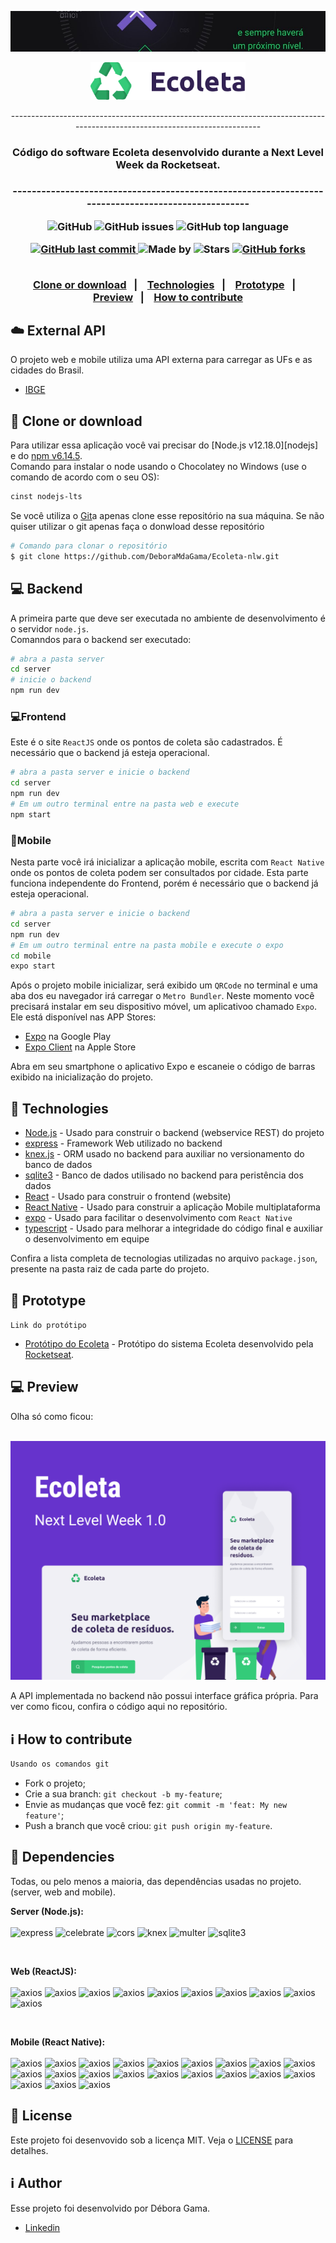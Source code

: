 ![next level week](https://github.com/DeboraMdaGama/Ecoleta-nlw/blob/master/tmp/image1.jpg)
<p align="center">
  <img alt="Ecoleta" src="https://github.com/DeboraMdaGama/Ecoleta-nlw/blob/master/tmp/logo.svg" height="60px" /><br/>
  <p align="center">----------------------------------------------------------------------------------------------------------------------------</p>
  <h3 align="center">Código do software Ecoleta desenvolvido durante a Next Level Week da Rocketseat.<h3>
  <p align="center">---------------------------------------------------------------------------------------------------</p>
</p>


<p align="center">
  <a href="License" style="text-decoration: none">
    <img alt="GitHub" src="https://img.shields.io/github/license/DeboraMdaGama/ecoleta-nlw?color=34CB79">
  </a>
  <a href="https://github.com/DeboraMdaGama/ecoleta-nlw/issues" style="text-decoration: none">
   <img alt="GitHub issues" src="https://img.shields.io/github/issues/DeboraMdaGama/ecoleta-nlw?color=34CB79">
  </a>
  <a href="https://github.com/DeboraMdaGama/Ecoleta-nlw" style="text-decoration: none">
    <img alt="GitHub top language" src="https://img.shields.io/github/languages/top/DeboraMdaGama/ecoleta-nlw?color=34CB79" />
  </a>
</p>

<p align="center">
<a href="#">
    <img alt="GitHub last commit" src="https://img.shields.io/github/last-commit/DeboraMdaGama/ecoleta-nlw?color=34CB79">
  </a>
  <a href="https://github.com/DeboraMdaGama" style="text-decoration: none">
    <img alt="Made by" src="https://img.shields.io/badge/made%20by-Débora%20Gama-34CB79">
  </a>
  <a href="https://github.com/DeboraMdaGama/ecoleta-nlw/stargazers" style="text-decoration: none" >
    <img alt="Stars" src="https://img.shields.io/github/stars/DeboraMdaGama/ecoleta-nlw?style=social" />
  </a>
  <a  href="https://github.com/DeboraMdaGama/ecoleta-nlw/network/members"> 
    <img alt="GitHub forks" src="https://img.shields.io/github/forks/DeboraMdaGama/ecoleta-nlw?label=forks&style=social">
  </a>
</p>

<p align="center">
 <a href="clone-or-download"><br>Clone or download</a>&nbsp;&nbsp;&nbsp;|&nbsp;&nbsp;&nbsp;
  <a href="technologies">Technologies</a>&nbsp;&nbsp;&nbsp;|&nbsp;&nbsp;&nbsp;
   <a href="prototype">Prototype</a>&nbsp;&nbsp;&nbsp;|&nbsp;&nbsp;&nbsp;
  <a href="preview">Preview</a>&nbsp;&nbsp;&nbsp;|&nbsp;&nbsp;&nbsp;
   <a href="how-to-contribuite">How to contribute<br></a>
</p>

## :cloud: External API
O projeto web e mobile utiliza uma API externa para carregar as UFs e as cidades do Brasil.
* [IBGE](https://servicodados.ibge.gov.br/api/docs/localidades)

## :file_folder: Clone or download

Para utilizar essa aplicação você vai precisar do [Node.js v12.18.0][nodejs] e do [npm v6.14.5](https://www.npmjs.com/).
<br>Comando para instalar o node usando o Chocolatey no Windows (use o comando de acordo com o seu OS): 
```bash
cinst nodejs-lts
```
Se você utiliza o [Git](https://git-scm.com)a apenas clone esse repositório na sua máquina. Se não quiser utilizar o git apenas faça o donwload desse repositório
```bash
# Comando para clonar o repositório
$ git clone https://github.com/DeboraMdaGama/Ecoleta-nlw.git
```

## :computer: Backend
A primeira parte que deve ser executada no ambiente de desenvolvimento é o servidor `node.js`.
<br>Comanndos para o backend ser executado:
```bash
# abra a pasta server
cd server
# inicie o backend
npm run dev
```

### :computer:Frontend
Este é o site `ReactJS` onde os pontos de coleta são cadastrados. É necessário que o backend já esteja operacional. 

```bash
# abra a pasta server e inicie o backend
cd server
npm run dev
# Em um outro terminal entre na pasta web e execute
npm start
```
### :iphone:Mobile
Nesta parte você irá inicializar a aplicação mobile, escrita com `React Native` onde os pontos de coleta podem ser consultados por cidade. Esta parte funciona independente do Frontend, porém é necessário que o backend já esteja operacional. 

```bash
# abra a pasta server e inicie o backend
cd server
npm run dev
# Em um outro terminal entre na pasta mobile e execute o expo
cd mobile
expo start
```
Após o projeto mobile inicializar, será exibido um `QRCode` no terminal e uma aba dos eu navegador irá carregar o `Metro Bundler`. Neste momento você precisará instalar em seu dispositivo móvel, um aplicativoo chamado `Expo`.
Ele está disponível nas APP Stores:

- [Expo](https://play.google.com/store/apps/details?id=host.exp.exponent) na Google Play
- [Expo Client](https://apps.apple.com/br/app/expo-client/id982107779) na Apple Store

Abra em seu smartphone o aplicativo Expo e escaneie o código de barras exibido na inicialização do projeto.


## :rocket: Technologies

* [Node.js](https://nodejs.org/) - Usado para construir o backend (webservice REST) do projeto
* [express](https://expressjs.com/) - Framework Web utilizado no backend
* [knex.js](http://knexjs.org/) - ORM usado no backend para auxiliar no versionamento do banco de dados
* [sqlite3](https://www.sqlite.org/) - Banco de dados utilisado no backend para peristência dos dados
* [React](https://reactjs.org/) - Usado para construir o frontend (website)
* [React Native](https://reactnative.dev/) - Usado para construir a aplicação Mobile multiplataforma
* [expo](https://expo.io/) - Usado para facilitar o desenvolvimento com `React Native`
* [typescript](https://www.typescriptlang.org/) - Usado para melhorar a integridade do código final e auxiliar o desenvolvimento em equipe

Confira a lista completa de tecnologias utilizadas no arquivo `package.json`, presente na pasta raiz de cada parte do projeto.

## :trident: Prototype
`Link do protótipo`
* [Protótipo do Ecoleta](https://www.figma.com/file/9TlOcj6l7D05fZhU12xWT3/Ecoleta-(Booster)?node-id=0%3A1) - Protótipo do sistema Ecoleta desenvolvido pela [Rocketseat](https://rocketseat.com.br).

## :computer: Preview
Olha só como ficou:<br><br>

<p align="center">
<img alt="preview" src="https://github.com/DeboraMdaGama/Ecoleta-nlw/blob/master/tmp/Capa.png"/>
</p>

A API implementada no backend não possui interface gráfica própria. Para ver como ficou, confira o código aqui no repositório.

## :information_source: How to contribute

```bash
Usando os comandos git
```
- Fork o projeto;
- Crie a sua branch: `git checkout -b my-feature`;
- Envie as mudanças que você fez: `git commit -m 'feat: My new feature'`;
- Push a branch que você criou: `git push origin my-feature`.

## :bookmark_tabs: Dependencies
Todas, ou pelo menos a maioria, das dependências usadas no projeto. (server, web and mobile).

**Server (Node.js):**
 <a href="#" style="text-decoration: none"><br><br>
<img alt="express" src="https://img.shields.io/badge/express-^4.17.1-brightgreen" /> <img alt="celebrate" src="https://img.shields.io/badge/celebrate-^12.1.1-brightgreen" /> <img alt="cors" src="https://img.shields.io/badge/cors-^2.8.5-brightgreen" /> <img alt="knex" src="https://img.shields.io/badge/knex-^0.21.1-brightgreen" /> <img alt="multer" src="https://img.shields.io/badge/multer-^1.4.2-brightgreen" /> <img alt="sqlite3" src="https://img.shields.io/badge/sqlite3-^4.2.0-brightgreen" /></a>

<br/>

**Web (ReactJS):**
 <a href="#" style="text-decoration: none"><br><br>
<img alt="axios" src="https://img.shields.io/badge/axios-^0.19.2-blue" /> <img alt="axios" src="https://img.shields.io/badge/leaflet-^1.6.0-blue" /> <img alt="axios" src="https://img.shields.io/badge/react-^16.13.1-blue" /> <img alt="axios" src="https://img.shields.io/badge/react--dom-^16.13.1-blue" /> <img alt="axios" src="https://img.shields.io/badge/react--dropzone-^11.0.1-blue" /> <img alt="axios" src="https://img.shields.io/badge/react--icons-^3.10.0-blue" /> <img alt="axios" src="https://img.shields.io/badge/react--leaflet-^2.7.0-blue" /> <img alt="axios" src="https://img.shields.io/badge/react--router--dom-^5.2.0-blue" /> <img alt="axios" src="https://img.shields.io/badge/react--scripts-3.4.1-blue" /> <img alt="axios" src="https://img.shields.io/badge/typescript-^3.7.5-blue" /></a>

<br/>

**Mobile (React Native):**
<a href="#" style="text-decoration: none"><br><br>
<img alt="axios" src="https://img.shields.io/badge/@expo--google--fonts/roboto-^0.1.0-cyan" /> <img alt="axios" src="https://img.shields.io/badge/@expo--google--fonts/ubuntu-^0.1.0-cyan" /> <img alt="axios" src="https://img.shields.io/badge/@react--native--community/masked--view-0.1.6-cyan" /> <img alt="axios" src="https://img.shields.io/badge/@react--navigation/native-^5.5.0-cyan" /> <img alt="axios" src="https://img.shields.io/badge/@react--navigation/stack-^5.4.1-cyan" /> <img alt="axios" src="https://img.shields.io/badge/axios-^0.19.2-cyan" /> <img alt="axios" src="https://img.shields.io/badge/expo-~37.0.3-cyan" /> <img alt="axios" src="https://img.shields.io/badge/expo--constants-~9.0.0-cyan" /> <img alt="axios" src="https://img.shields.io/badge/expo--font-~8.1.0-cyan" /> <img alt="axios" src="https://img.shields.io/badge/expo--location-~8.1.0-cyan" /> <img alt="axios" src="https://img.shields.io/badge/expo--mail--composer-~8.1.0-cyan" /> <img alt="axios" src="https://img.shields.io/badge/react-~16.9.0-cyan" /> <img alt="axios" src="https://img.shields.io/badge/react--dom-~16.9.0-cyan" /> <img alt="axios" src="https://img.shields.io/badge/react--native--gesture--handler-~1.6.0-cyan" /> <img alt="axios" src="https://img.shields.io/badge/react--native--maps-0.26.1-cyan" /> <img alt="axios" src="https://img.shields.io/badge/react--native--picker--select-^7.0.0-cyan" /> <img alt="axios" src="https://img.shields.io/badge/react--native--reanimated-~1.7.0-cyan" /> <img alt="axios" src="https://img.shields.io/badge/react--native--safe--area--context-0.7.3-cyan" /> <img alt="axios" src="https://img.shields.io/badge/react--native--screens-~2.2.0-cyan" /> <img alt="axios" src="https://img.shields.io/badge/react--native--svg-11.0.1-cyan" /> <img alt="axios" src="https://img.shields.io/badge/react--native--web-~0.11.-cyan" /></a>

## :memo: License

Este projeto foi desenvovido sob a licença MIT. Veja o [LICENSE](./LICENSE) para detalhes.

## :information_source: Author

Esse projeto foi desenvolvido por Débora Gama.
* [Linkedin](https://www.linkedin.com/in/debora-gama/)
